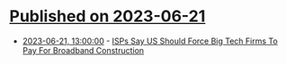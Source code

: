 # [Published on 2023-06-21](index.md)

* [2023-06-21, 13:00:00](https://tech.slashdot.org/story/23/06/21/0549245/isps-say-us-should-force-big-tech-firms-to-pay-for-broadband-construction?utm_source=rss1.0mainlinkanon&utm_medium=feed) - [ISPs Say US Should Force Big Tech Firms To Pay For Broadband Construction](https://tech.slashdot.org/story/23/06/21/0549245/isps-say-us-should-force-big-tech-firms-to-pay-for-broadband-construction?utm_source=rss1.0mainlinkanon&utm_medium=feed)
